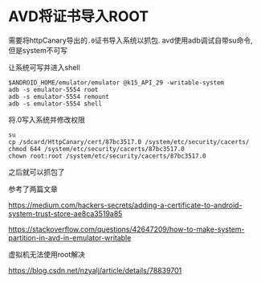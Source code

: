 AVD将证书导入ROOT
===============

需要将httpCanary导出的`.0`证书导入系统以抓包. avd使用adb调试自带su命令, 但是system不可写


让系统可写并进入shell

```shell
$ANDROID_HOME/emulator/emulator @k15_API_29 -writable-system
adb -s emulator-5554 root
adb -s emulator-5554 remount
adb -s emulator-5554 shell
```

将.0写入系统并修改权限

```shell
su
cp /sdcard/HttpCanary/cert/87bc3517.0 /system/etc/security/cacerts/
chmod 644 /system/etc/security/cacerts/87bc3517.0
chown root:root /system/etc/security/cacerts/87bc3517.0
```

之后就可以抓包了

参考了两篇文章

https://medium.com/hackers-secrets/adding-a-certificate-to-android-system-trust-store-ae8ca3519a85

https://stackoverflow.com/questions/42647209/how-to-make-system-partition-in-avd-in-emulator-writable

虚拟机无法使用root解决

https://blog.csdn.net/nzyalj/article/details/78839701


